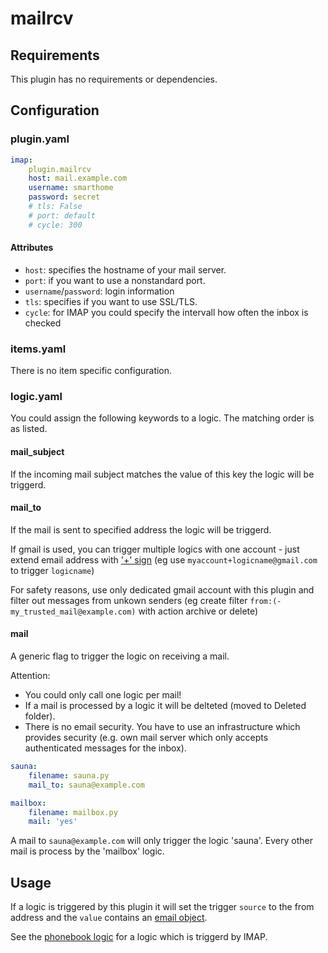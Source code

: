 # mailrcv

## Requirements

This plugin has no requirements or dependencies.

## Configuration

### plugin.yaml

```yaml
imap:
    plugin.mailrcv
    host: mail.example.com
    username: smarthome
    password: secret
    # tls: False
    # port: default
    # cycle: 300
```

#### Attributes
  * `host`: specifies the hostname of your mail server.
  * `port`: if you want to use a nonstandard port.
  * `username`/`password`: login information
  * `tls`: specifies if you want to use SSL/TLS.
  * `cycle`: for IMAP you could specify the intervall how often the inbox is checked

### items.yaml

There is no item specific configuration.

### logic.yaml

You could assign the following keywords to a logic. The matching order is as listed.

#### mail_subject

If the incoming mail subject matches the value of this key the logic will be triggerd.

#### mail_to

If the mail is sent to specified address the logic will be triggerd.

If gmail is used, you can trigger multiple logics with one account - just extend email address
with ['+' sign](https://gmail.googleblog.com/2008/03/2-hidden-ways-to-get-more-from-your.html)
(eg use `myaccount+logicname@gmail.com` to trigger `logicname`)

For safety reasons, use only dedicated gmail account with this plugin and filter out messages
from unkown senders (eg create filter `from:(-my_trusted_mail@example.com)` with action archive
or delete)


#### mail

A generic flag to trigger the logic on receiving a mail.

Attention:
   * You could only call one logic per mail!
   * If a mail is processed by a logic it will be delteted (moved to Deleted folder).
   * There is no email security. You have to use an infrastructure which provides security (e.g. own mail server which only accepts authenticated messages for the inbox).

```yaml
sauna:
    filename: sauna.py
    mail_to: sauna@example.com

mailbox:
    filename: mailbox.py
    mail: 'yes'
```

A mail to `sauna@example.com` will only trigger the logic 'sauna'. Every other mail is process by the 'mailbox' logic.

## Usage

If a logic is triggered by this plugin it will set the trigger `source` to the from address and the `value` contains an [email object](http://docs.python.org/2.6/library/email.message.html).

See the [phonebook logic](https://github.com/smarthomeNG/smarthome/wiki/Phonebook) for a logic which is triggerd by IMAP.

